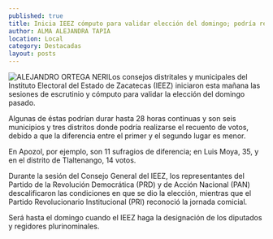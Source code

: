 ```yaml
---
published: true
title: Inicia IEEZ cómputo para validar elección del domingo; podría realizarse recuento de votos en 6 municipios y 3 distritos
author: ALMA ALEJANDRA TAPIA
location: Local
category: Destacadas
layout: posts
---
```


![ALEJANDRO ORTEGA NERI](http://i.imgur.com/dtkNyh6m.jpg)Los consejos distritales y municipales del Instituto Electoral del Estado de Zacatecas (IEEZ) iniciaron esta mañana las sesiones de escrutinio y cómputo para validar la elección del domingo pasado. 

Algunas de éstas podrían durar hasta 28 horas continuas y son seis municipios y tres distritos donde podría realizarse el recuento de votos, debido a que la diferencia entre el primer y el segundo lugar es menor. 

En Apozol, por ejemplo, son 11 sufragios de diferencia; en Luis Moya, 35, y en el distrito de Tlaltenango, 14 votos.

Durante la sesión del Consejo General del IEEZ, los representantes del Partido de la Revolución Democrática (PRD) y de Acción Nacional (PAN) descalificaron las condiciones en que se dio la elección, mientras que el Partido Revolucionario Institucional (PRI) reconoció la jornada comicial.

Será hasta el domingo cuando el IEEZ haga la designación de los diputados y regidores plurinominales.
